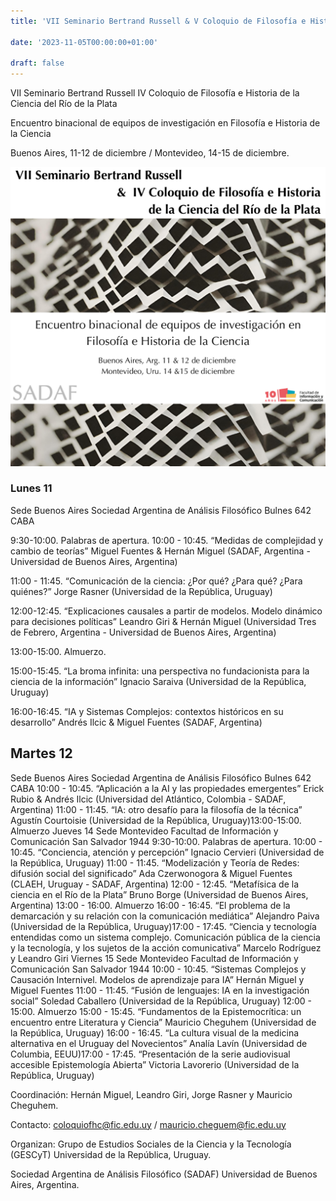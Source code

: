 ```yaml
---
title: 'VII Seminario Bertrand Russell & V Coloquio de Filosofía e Historia de la Ciencia del Río de la Plata'

date: '2023-11-05T00:00:00+01:00'

draft: false
---
```


VII Seminario Bertrand Russell
IV Coloquio de Filosofía e Historia de la Ciencia del Río de la Plata

Encuentro binacional de equipos de investigación en Filosofía e Historia de la
Ciencia

Buenos Aires, 11-12 de diciembre / Montevideo, 14-15 de diciembre.

![image](col_russell.png)

### Lunes 11

Sede Buenos Aires
Sociedad Argentina de Análisis Filosófico
Bulnes 642 CABA

9:30-10:00. Palabras de apertura.
10:00 - 10:45. “Medidas de complejidad y cambio de teorías”
Miguel Fuentes & Hernán Miguel (SADAF, Argentina - Universidad de Buenos
Aires, Argentina)

11:00 - 11:45. “Comunicación de la ciencia: ¿Por qué? ¿Para qué? ¿Para quiénes?”
Jorge Rasner (Universidad de la República, Uruguay)

12:00-12:45. “Explicaciones causales a partir de modelos. Modelo dinámico para
decisiones políticas”
Leandro Giri & Hernán Miguel (Universidad Tres de Febrero, Argentina -
Universidad de Buenos Aires, Argentina)

13:00-15:00. Almuerzo.

15:00-15:45. “La broma infinita: una perspectiva no fundacionista para la ciencia de
la información”
Ignacio Saraiva (Universidad de la República, Uruguay)

16:00-16:45. “IA y Sistemas Complejos: contextos históricos en su desarrollo”
Andrés Ilcic & Miguel Fuentes (SADAF, Argentina)

## Martes 12

Sede Buenos Aires
Sociedad Argentina de Análisis Filosófico
Bulnes 642 CABA
10:00 - 10:45. “Aplicación a la AI y las propiedades emergentes”
Erick Rubio & Andrés Ilcic (Universidad del Atlántico, Colombia - SADAF,
Argentina)
11:00 - 11:45. “IA: otro desafío para la filosofía de la técnica”
Agustín Courtoisie (Universidad de la República, Uruguay)13:00-15:00. Almuerzo
Jueves 14
Sede Montevideo
Facultad de Información y Comunicación
San Salvador 1944
9:30-10:00. Palabras de apertura.
10:00 - 10:45. “Conciencia, atención y percepción”
Ignacio Cervieri (Universidad de la República, Uruguay)
11:00 - 11:45. “Modelización y Teoría de Redes: difusión social del significado”
Ada Czerwonogora & Miguel Fuentes (CLAEH, Uruguay - SADAF, Argentina)
12:00 - 12:45. “Metafísica de la ciencia en el Río de la Plata”
Bruno Borge (Universidad de Buenos Aires, Argentina)
13:00 - 16:00. Almuerzo
16:00 - 16:45. “El problema de la demarcación y su relación con la comunicación
mediática”
Alejandro Paiva (Universidad de la República, Uruguay)17:00 - 17:45. “Ciencia y tecnología entendidas como un sistema complejo.
Comunicación pública de la ciencia y la tecnología, y los sujetos de la acción
comunicativa”
Marcelo Rodríguez y Leandro Giri
Viernes 15
Sede Montevideo
Facultad de Información y Comunicación
San Salvador 1944
10:00 - 10:45. “Sistemas Complejos y Causación Internivel. Modelos de aprendizaje
para IA”
Hernán Miguel y Miguel Fuentes
11:00 - 11:45. “Fusión de lenguajes: IA en la investigación social”
Soledad Caballero (Universidad de la República, Uruguay)
12:00 - 15:00. Almuerzo
15:00 - 15:45. “Fundamentos de la Epistemocrítica: un encuentro entre Literatura y
Ciencia”
Mauricio Cheguhem (Universidad de la República, Uruguay)
16:00 - 16:45. “La cultura visual de la medicina alternativa en el Uruguay del
Novecientos”
Analía Lavín (Universidad de Columbia, EEUU)17:00 - 17:45. “Presentación de la serie audiovisual accesible Epistemología
Abierta”
Victoria Lavorerio (Universidad de la República, Uruguay)


Coordinación: Hernán Miguel, Leandro Giri, Jorge Rasner y Mauricio Cheguhem.

Contacto: coloquiofhc@fic.edu.uy / mauricio.cheguem@fic.edu.uy

Organizan:
Grupo de Estudios Sociales de la Ciencia y la Tecnología (GESCyT)
Universidad de la República, Uruguay.

Sociedad Argentina de Análisis Filosófico (SADAF)
Universidad de Buenos Aires, Argentina.